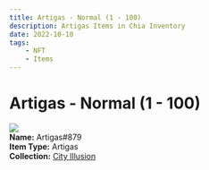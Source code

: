 ```yaml
---
title: Artigas - Normal (1 - 100)
description: Artigas Items in Chia Inventory
date: 2022-10-10
tags:
    - NFT
    - Items
---
```


# Artigas - Normal (1 - 100)
<div class="item_thumbnail">
<img loading="lazy" src="https://nksfubzrkpg6ckpjosydxdby24s4ztg37eeokeoi5pthsfpkgzma.arweave.net/aqRaBzFTzeEp6XSwO4w41yXMzNv5COURyOvmeRXqNlg"><br/>
<div><strong>Name:</strong> Artigas#879</div>
<div><strong>Item Type:</strong> Artigas</div>
<div><strong>Collection:</strong> <a href="https://www.spacescan.io/xch/nft/collection/col1lend2dcn558km4wcwta4xnkfv3xpcmlp9kyt0m909emvfxechlyqdl5ndg">City Illusion</a></div>
</div>

